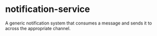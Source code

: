 # notification-service
A generic notification system that consumes a message and sends it to across the appropriate channel.
